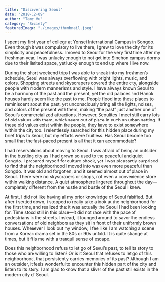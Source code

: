 ```yaml
---
title: "Discovering Seoul"
date: "2018-12-09"
author: "Tamy Vu"
category: "Society"
featuredImage: "./images/thumbnail.jpeg"
---
```


I spent my first year of college at Yonsei International Campus in Songdo. Even though it was compulsory to live there, I grew to love the city for its simplicity and peacefulness. I moved to Seoul for the very first time after my freshman year. I was unlucky enough to not get into Sinchon campus dorms due to their limited space, yet lucky enough to end up where I live now.

During the short weekend trips I was able to sneak into my freshmen’s schedule, Seoul was always overflowing with bright lights, music, and colors. Shopping streets and skyscrapers covered the entire city, alongside people with modern mannerisms and style. I have always known Seoul to be a harmony of the past and the present, yet the old palaces and Hanok houses hardly seem like the past to me. People flood into these places to reminiscent about the past, yet unconsciously bring all the lights, noises, and colors of the present with them, making “the past” just another one of Seoul’s commercialized attractions. However, Seoulites I meet still carry lots of old values with them, which seem out of place in such an urban setting. If these old values exist within the people, they have to exist somewhere within the city too. I relentlessly searched for this hidden place during my brief trips to Seoul, but my efforts were fruitless. Has Seoul become too small that the fast-paced present is all that it can accommodate?

I had reservations about moving to Seoul. I was afraid of being an outsider in the bustling city as I had grown so used to the peaceful and quiet Songdo. I prepared myself for culture shock, yet I was pleasantly surprised to find that the neighborhood I moved into was even more peaceful than Songdo. It was old and forgotten, and it seemed almost out of place in Seoul. There were no skyscrapers or shops, not even a convenience store within walking distance. A quiet atmosphere lingered throughout the day—completely different from the hustle and bustle of the Seoul I knew.

At first, I did not like having all my prior knowledge of Seoul falsified. But after I settled down, I stopped to really take a look at the neighborhood for the first time, and realized that it was actually the Seoul I had been looking for. Time stood still in this place—it did not race with the pace of pedestrians in the streets. Instead, it lounged around to savor the endless conversations of old neighbors as they sit in front of their uniformly brown houses. Whenever I look out my window, I feel like I am watching a scene from a Korean drama set in the 80s or 90s unfold. It is quite strange at times, but it fills me with a tranquil sense of escape.

Does this neighborhood refuse to let go of Seoul’s past, to tell its story to those who are willing to listen? Or is it Seoul that refuses to let go of this neighborhood, that persistently carries memories of its past? Although I am an outsider, it feels wonderful to encounter this hidden part of the city and listen to its story. I am glad to know that a sliver of the past still exists in the modern city of Seoul.
